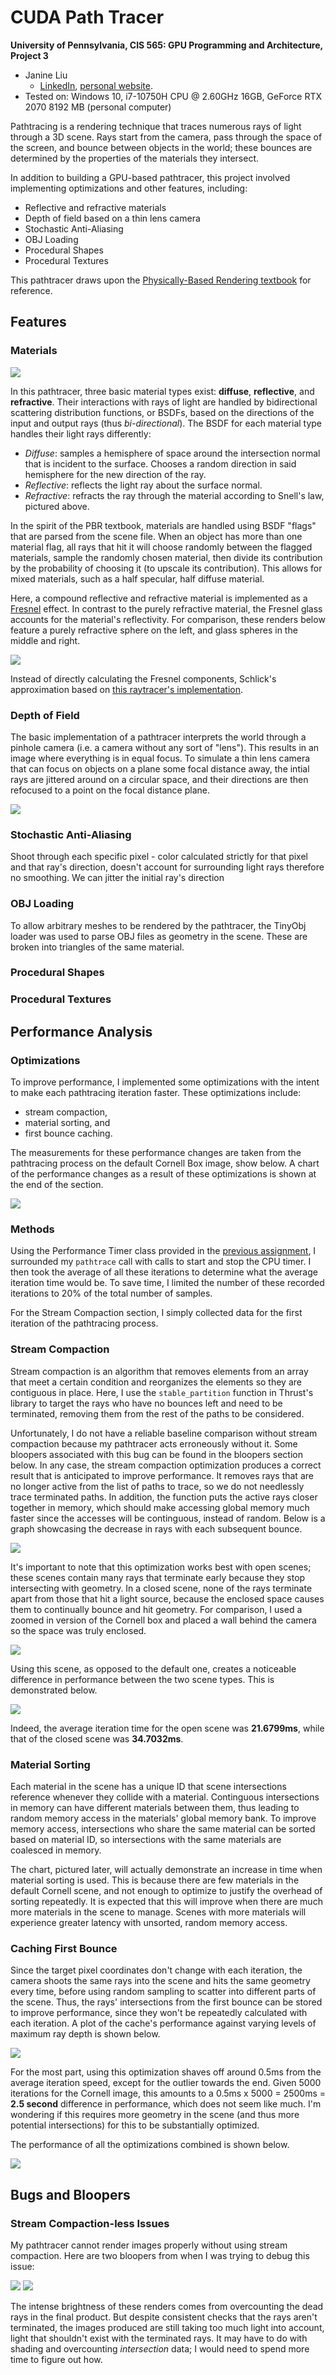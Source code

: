 CUDA Path Tracer
================

**University of Pennsylvania, CIS 565: GPU Programming and Architecture, Project 3**

* Janine Liu
  * [LinkedIn](https://www.linkedin.com/in/liujanine/), [personal website](https://www.janineliu.com/).
* Tested on: Windows 10, i7-10750H CPU @ 2.60GHz 16GB, GeForce RTX 2070 8192 MB (personal computer)

Pathtracing is a rendering technique that traces numerous rays of light through a 3D scene. Rays start from the camera, pass through the space of the screen, and bounce between objects in the world; these bounces are determined by the properties of the materials they intersect.

In addition to building a GPU-based pathtracer, this project involved implementing optimizations and other features, including:

- Reflective and refractive materials
- Depth of field based on a thin lens camera
- Stochastic Anti-Aliasing
- OBJ Loading
- Procedural Shapes
- Procedural Textures

This pathtracer draws upon the [Physically-Based Rendering textbook](http://www.pbr-book.org/) for reference.

## Features

### Materials

![](img/presentable/materials_guide.png)

In this pathtracer, three basic material types exist: **diffuse**, **reflective**, and **refractive**. Their interactions with rays of light are handled by bidirectional scattering distribution functions, or BSDFs, based on the directions of the input and output rays (thus *bi-directional*). The BSDF for each material type handles their light rays differently:

- *Diffuse*: samples a hemisphere of space around the intersection normal that is incident to the surface. Chooses a random direction in said hemisphere for the new direction of the ray.
- *Reflective*: reflects the light ray about the surface normal. 
- *Refractive*: refracts the ray through the material according to Snell's law, pictured above.

In the spirit of the PBR textbook, materials are handled using BSDF "flags" that are parsed from the scene file. When an object has more than one material flag, all rays that hit it will choose randomly between the flagged materials, sample the randomly chosen material, then divide its contribution by the probability of choosing it (to upscale its contribution). This allows for mixed materials, such as a half specular, half diffuse material.

Here, a compound reflective and refractive material is implemented as a [Fresnel](https://www.dorian-iten.com/fresnel/) effect. In contrast to the purely refractive material, the Fresnel glass accounts for the material's reflectivity. For comparison, these renders below feature a purely refractive sphere on the left, and glass spheres in the middle and right.

![](img/presentable/glassmaterials.png)

Instead of directly calculating the Fresnel components, Schlick's approximation based on [this raytracer's implementation](https://raytracing.github.io/books/RayTracingInOneWeekend.html#dielectrics/refraction).

### Depth of Field

The basic implementation of a pathtracer interprets the world through a pinhole camera (i.e. a camera without any sort of "lens"). This results in an image where everything is in equal focus. To simulate a thin lens camera that can focus on objects on a plane some focal distance away, the intial rays are jittered around on a circular space, and their directions are then refocused to a point on the focal distance plane.

![](img/presentable/dof.png)

### Stochastic Anti-Aliasing

Shoot through each specific pixel - color calculated strictly for that pixel and that ray's direction, doesn't account for surrounding light rays therefore no smoothing. We can jitter the initial ray's direction 

### OBJ Loading

To allow arbitrary meshes to be rendered by the pathtracer, the TinyObj loader was used to parse OBJ files as geometry in the scene. These are broken into triangles of the same material.

### Procedural Shapes

### Procedural Textures

## Performance Analysis

### Optimizations

To improve performance, I implemented some optimizations with the intent to make each pathtracing iteration faster. These optimizations include:
* stream compaction,
* material sorting, and
* first bounce caching.

The measurements for these performance changes are taken from the pathtracing process on the default Cornell Box image, show below. A chart of the performance changes as a result of these optimizations is shown at the end of the section.

![](img/presentable/diffuse.png)

### Methods
Using the Performance Timer class provided in the [previous assignment](https://github.com/j9liu/Project2-Stream-Compaction/), I surrounded my `pathtrace` call with calls to start and stop the CPU timer. I then took the average of all these iterations to determine what the average iteration time would be. To save time, I limited the number of these recorded iterations to 20% of the total number of samples.

For the Stream Compaction section, I simply collected data for the first iteration of the pathtracing process.

### Stream Compaction

Stream compaction is an algorithm that removes elements from an array that meet a certain condition and reorganizes the elements so they are contiguous in place. Here, I use the `stable_partition` function in Thrust's library to target the rays who have no bounces left and need to be terminated, removing them from the rest of the paths to be considered.

Unfortunately, I do not have a reliable baseline comparison without stream compaction because my pathtracer acts erroneously without it. Some bloopers associated with this bug can be found in the bloopers section below. In any case, the stream compaction optimization produces a correct result that is anticipated to improve performance. It removes rays that are no longer active from the list of paths to trace, so we do not needlessly trace terminated paths. In addition, the function puts the active rays closer together in memory, which should make accessing global memory much faster since the accesses will be continguous, instead of random. Below is a graph showcasing the decrease in rays with each subsequent bounce.

![](img/graphs/stream_compaction.png)

It's important to note that this optimization works best with open scenes; these scenes contain many rays that terminate early because they stop intersecting with geometry. In a closed scene, none of the rays terminate apart from those that hit a light source, because the enclosed space causes them to continually bounce and hit geometry. For comparison, I used a zoomed in version of the Cornell box and placed a wall behind the camera so the space was truly enclosed.

![](img/presentable/diffuse_close_up.png)

Using this scene, as opposed to the default one, creates a noticeable difference in performance between the two scene types. This is demonstrated below.

![](img/graphs/stream_compaction_2.png)

Indeed, the average iteration time for the open scene was **21.6799ms**, while that of the closed scene was **34.7032ms**.

### Material Sorting

Each material in the scene has a unique ID that scene intersections reference whenever they collide with a material. Continguous intersections in memory can have different materials between them, thus leading to random memory access in the materials' global memory bank. To improve memory access, intersections who share the same material can be sorted based on material ID, so intersections with the same materials are coalesced in memory.

The chart, pictured later, will actually demonstrate an increase in time when material sorting is used. This is because there are few materials in the default Cornell scene, and not enough to optimize to justify the overhead of sorting repeatedly. It is expected that this will improve when there are much more materials in the scene to manage. Scenes with more materials will experience greater latency with unsorted, random memory access.

### Caching First Bounce

Since the target pixel coordinates don't change with each iteration, the camera shoots the same rays into the scene and hits the same geometry every time, before using random sampling to scatter into different parts of the scene. Thus, the rays' intersections from the first bounce can be stored to improve performance, since they won't be repeatedly calculated with each iteration. A plot of the cache's performance against varying levels of maximum ray depth is shown below.

![](img/graphs/cache.png)

For the most part, using this optimization shaves off around 0.5ms from the average iteration speed, except for the outlier towards the end. Given 5000 iterations for the Cornell image, this amounts to a 0.5ms x 5000 = 2500ms = **2.5 second** difference in performance, which does not seem like much. I'm wondering if this requires more geometry in the scene (and thus more potential intersections) for this to be substantially optimized.

The performance of all the optimizations combined is shown below.

![](img/graphs/optimization_graph.png)

## Bugs and Bloopers
### Stream Compaction-less Issues

My pathtracer cannot render images properly without using stream compaction. Here are two bloopers from when I was trying to debug this issue:

![](img/bloopers/without_stream_compaction2.png)
![](img/bloopers/without_stream_compaction.png)

The intense brightness of these renders comes from overcounting the dead rays in the final product. But despite consistent checks that the rays aren't terminated, the images produced are still taking too much light into account, light that shouldn't exist with the terminated rays. It may have to do with shading and overcounting *intersection* data; I would need to spend more time to figure out how.